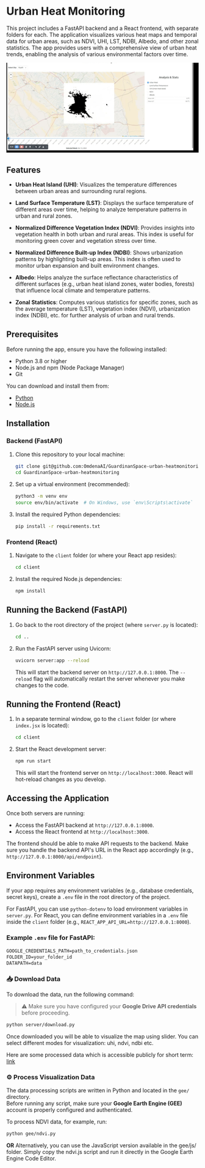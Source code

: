 # Urban Heat Monitoring

This project includes a FastAPI backend and a React frontend, with separate folders for each. The application visualizes various heat maps and temporal data for urban areas, such as NDVI, UHI, LST, NDBI, Albedo, and other zonal statistics. The app provides users with a comprehensive view of urban heat trends, enabling the analysis of various environmental factors over time.

![Application UI](images/frontend.png)

## Features

- **Urban Heat Island (UHI)**: Visualizes the temperature differences between urban areas and surrounding rural regions.
  
- **Land Surface Temperature (LST)**: Displays the surface temperature of different areas over time, helping to analyze temperature patterns in urban and rural zones.
  
- **Normalized Difference Vegetation Index (NDVI)**: Provides insights into vegetation health in both urban and rural areas. This index is useful for monitoring green cover and vegetation stress over time.

- **Normalized Difference Built-up Index (NDBI)**: Shows urbanization patterns by highlighting built-up areas. This index is often used to monitor urban expansion and built environment changes.

- **Albedo**: Helps analyze the surface reflectance characteristics of different surfaces (e.g., urban heat island zones, water bodies, forests) that influence local climate and temperature patterns.

- **Zonal Statistics**: Computes various statistics for specific zones, such as the average temperature (LST), vegetation index (NDVI), urbanization index (NDBI), etc. for further analysis of urban and rural trends.


## Prerequisites

Before running the app, ensure you have the following installed:

- Python 3.8 or higher
- Node.js and npm (Node Package Manager)
- Git

You can download and install them from:

- [Python](https://www.python.org/downloads/)
- [Node.js](https://nodejs.org/)

## Installation

### Backend (FastAPI)

1. Clone this repository to your local machine:

    ```bash
    git clone git@github.com:OmdenaAI/GuardinanSpace-urban-heatmonitoring.git
    cd GuardinanSpace-urban-heatmonitoring
    ```

2. Set up a virtual environment (recommended):

    ```bash
    python3 -m venv env
    source env/bin/activate  # On Windows, use `env\Scripts\activate`
    ```

3. Install the required Python dependencies:

    ```bash
    pip install -r requirements.txt
    ```

### Frontend (React)

1. Navigate to the `client` folder (or where your React app resides):

    ```bash
    cd client
    ```

2. Install the required Node.js dependencies:

    ```bash
    npm install
    ```

## Running the Backend (FastAPI)

1. Go back to the root directory of the project (where `server.py` is located):

    ```bash
    cd ..
    ```

2. Run the FastAPI server using Uvicorn:

    ```bash
    uvicorn server:app --reload
    ```

    This will start the backend server on `http://127.0.0.1:8000`. The `--reload` flag will automatically restart the server whenever you make changes to the code.

## Running the Frontend (React)

1. In a separate terminal window, go to the `client` folder (or where `index.jsx` is located):

    ```bash
    cd client
    ```

2. Start the React development server:

    ```bash
    npm run start
    ```

    This will start the frontend server on `http://localhost:3000`. React will hot-reload changes as you develop.

## Accessing the Application

Once both servers are running:

- Access the FastAPI backend at `http://127.0.0.1:8000`.
- Access the React frontend at `http://localhost:3000`.

The frontend should be able to make API requests to the backend. Make sure you handle the backend API's URL in the React app accordingly (e.g., `http://127.0.0.1:8000/api/endpoint`).

## Environment Variables

If your app requires any environment variables (e.g., database credentials, secret keys), create a `.env` file in the root directory of the project.

For FastAPI, you can use `python-dotenv` to load environment variables in `server.py`. For React, you can define environment variables in a `.env` file inside the `client` folder (e.g., `REACT_APP_API_URL=http://127.0.0.1:8000`).

### Example `.env` file for FastAPI:
```plaintext
GOOGLE_CREDENTIALS_PATH=path_to_credentials.json
FOLDER_ID=your_folder_id
DATAPATH=data
```

### 📥 Download Data

To download the data, run the following command:  
> ⚠️ Make sure you have configured your **Google Drive API credentials** before proceeding.

```bash
python server/download.py
```


Once downloaded you will be able to visualize the map using slider. You can select different modes for visualization: uhi, ndvi, ndbi etc.

Here are some processed data which is accessible publicly for short term: [link](https://drive.google.com/drive/u/0/folders/1J7EJ4HSHA7HoRV-tB5Xwh19_1WVBE-Uk)



### ⚙️ Process Visualization Data

The data processing scripts are written in Python and located in the `gee/` directory.  
Before running any script, make sure your **Google Earth Engine (GEE)** account is properly configured and authenticated.

To process NDVI data, for example, run:

```bash
python gee/ndvi.py
```

**OR**
Alternatively, you can use the JavaScript version available in the gee/js/ folder.
Simply copy the ndvi.js script and run it directly in the Google Earth Engine Code Editor.